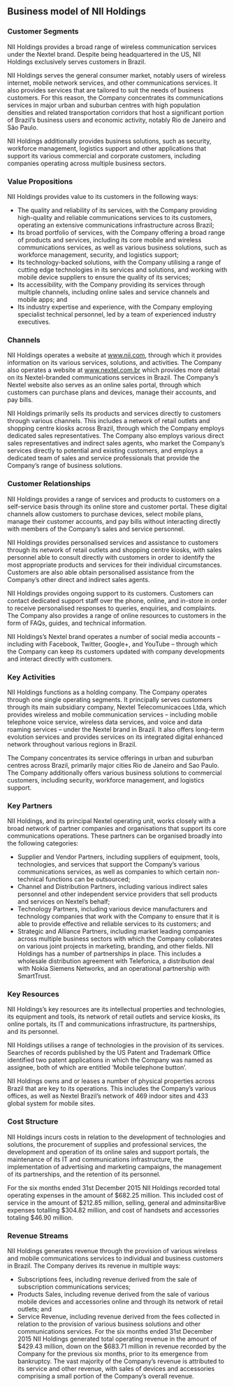 Business model of NII Holdings
------------------------------

 ### Customer Segments

 NII Holdings provides a broad range of wireless communication services under the Nextel brand. Despite being headquartered in the US, NII Holdings exclusively serves customers in Brazil.

 NII Holdings serves the general consumer market, notably users of wireless internet, mobile network services, and other communications services. It also provides services that are tailored to suit the needs of business customers. For this reason, the Company concentrates its communications services in major urban and suburban centres with high population densities and related transportation corridors that host a significant portion of Brazil’s business users and economic activity, notably Rio de Janeiro and São Paulo.

 NII Holdings additionally provides business solutions, such as security, workforce management, logistics support and other applications that support its various commercial and corporate customers, including companies operating across multiple business sectors.

 ### Value Propositions

 NII Holdings provides value to its customers in the following ways:

  * The quality and reliability of its services, with the Company providing high-quality and reliable communications services to its customers, operating an extensive communications infrastructure across Brazil;
 * Its broad portfolio of services, with the Company offering a broad range of products and services, including its core mobile and wireless communications services, as well as various business solutions, such as workforce management, security, and logistics support;
 * Its technology-backed solutions, with the Company utilising a range of cutting edge technologies in its services and solutions, and working with mobile device suppliers to ensure the quality of its services;
 * Its accessibility, with the Company providing its services through multiple channels, including online sales and service channels and mobile apps; and
 * Its industry expertise and experience, with the Company employing specialist technical personnel, led by a team of experienced industry executives.
  ### Channels

 NII Holdings operates a website at www.nii.com, through which it provides information on its various services, solutions, and activities. The Company also operates a website at www.nextel.com.br which provides more detail on its Nextel-branded communications services in Brazil. The Company’s Nextel website also serves as an online sales portal, through which customers can purchase plans and devices, manage their accounts, and pay bills.

 NII Holdings primarily sells its products and services directly to customers through various channels. This includes a network of retail outlets and shopping centre kiosks across Brazil, through which the Company employs dedicated sales representatives. The Company also employs various direct sales representatives and indirect sales agents, who market the Company’s services directly to potential and existing customers, and employs a dedicated team of sales and service professionals that provide the Company’s range of business solutions.

 ### Customer Relationships

 NII Holdings provides a range of services and products to customers on a self-service basis through its online store and customer portal. These digital channels allow customers to purchase devices, select mobile plans, manage their customer accounts, and pay bills without interacting directly with members of the Company’s sales and service personnel.

 NII Holdings provides personalised services and assistance to customers through its network of retail outlets and shopping centre kiosks, with sales personnel able to consult directly with customers in order to identify the most appropriate products and services for their individual circumstances. Customers are also able obtain personalised assistance from the Company’s other direct and indirect sales agents.

 NII Holdings provides ongoing support to its customers. Customers can contact dedicated support staff over the phone, online, and in-store in order to receive personalised responses to queries, enquiries, and complaints. The Company also provides a range of online resources to customers in the form of FAQs, guides, and technical information.

 NII Holdings’s Nextel brand operates a number of social media accounts – including with Facebook, Twitter, Google+, and YouTube – through which the Company can keep its customers updated with company developments and interact directly with customers.

 ### Key Activities

 NII Holdings functions as a holding company. The Company operates through one single operating segments. It principally serves customers through its main subsidiary company, Nextel Telecomunicacoes Ltda, which provides wireless and mobile communication services – including mobile telephone voice service, wireless data services, and voice and data roaming services – under the Nextel brand in Brazil. It also offers long-term evolution services and provides services on its integrated digital enhanced network throughout various regions in Brazil.

 The Company concentrates its service offerings in urban and suburban centres across Brazil, primarily major cities Rio de Janeiro and Sao Paulo. The Company additionally offers various business solutions to commercial customers, including security, workforce management, and logistics support.

 ### Key Partners

 NII Holdings, and its principal Nextel operating unit, works closely with a broad network of partner companies and organisations that support its core communications operations. These partners can be organised broadly into the following categories:

  * Supplier and Vendor Partners, including suppliers of equipment, tools, technologies, and services that support the Company’s various communications services, as well as companies to which certain non-technical functions can be outsourced;
 * Channel and Distribution Partners, including various indirect sales personnel and other independent service providers that sell products and services on Nextel’s behalf;
 * Technology Partners, including various device manufacturers and technology companies that work with the Company to ensure that it is able to provide effective and reliable services to its customers; and
 * Strategic and Alliance Partners, including market leading companies across multiple business sectors with which the Company collaborates on various joint projects in marketing, branding, and other fields.
  NII Holdings has a number of partnerships in place. This includes a wholesale distribution agreement with Telefonica, a distribution deal with Nokia Siemens Networks, and an operational partnership with SmartTrust.

 ### Key Resources

 NII Holdings’s key resources are its intellectual properties and technologies, its equipment and tools, its network of retail outlets and service kiosks, its online portals, its IT and communications infrastructure, its partnerships, and its personnel.

 NII Holdings utilises a range of technologies in the provision of its services. Searches of records published by the US Patent and Trademark Office identified two patent applications in which the Company was named as assignee, both of which are entitled ‘Mobile telephone button’.

 NII Holdings owns and or leases a number of physical properties across Brazil that are key to its operations. This includes the Company’s various offices, as well as Nextel Brazil’s network of 469 indoor sites and 433 global system for mobile sites.

 ### Cost Structure

 NII Holdings incurs costs in relation to the development of technologies and solutions, the procurement of supplies and professional services, the development and operation of its online sales and support portals, the maintenance of its IT and communications infrastructure, the implementation of advertising and marketing campaigns, the management of its partnerships, and the retention of its personnel.

 For the six months ended 31st December 2015 NII Holdings recorded total operating expenses in the amount of $682.25 million. This included cost of service in the amount of $212.85 million, selling, general and adminsitar8ive expenses totalling $304.82 million, and cost of handsets and accessories totaling $46.90 million.

 ### Revenue Streams

 NII Holdings generates revenue through the provision of various wireless and mobile communications services to individual and business customers in Brazil. The Company derives its revenue in multiple ways:

  * Subscriptions fees, including revenue derived from the sale of subscription communications services;
 * Products Sales, including revenue derived from the sale of various mobile devices and accessories online and through its network of retail outlets; and
 * Service Revenue, including revenue derived from the fees collected in relation to the provision of various business solutions and other communications services.
  For the six months ended 31st December 2015 NII Holdings generated total operating revenue in the amount of $429.43 million, down on the $683.71 million in revenue recorded by the Company for the previous six months, prior to its emergence from bankruptcy. The vast majority of the Company’s revenue is attributed to its service and other revenue, with sales of devices and accessories comprising a small portion of the Company’s overall revenue.